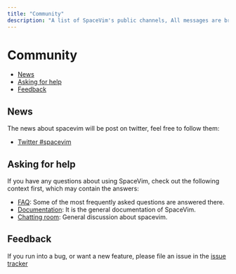 ```yaml
---
title: "Community"
description: "A list of SpaceVim's public channels, All messages are bridged between IRC, gitter, telegram, matrix and slack"
---
```


# Community

<!-- vim-markdown-toc GFM -->

- [News](#news)
- [Asking for help](#asking-for-help)
- [Feedback](#feedback)

<!-- vim-markdown-toc -->

## News

The news about spacevim will be post on twitter, feel free to follow them:

- <i class="fab fa-twitter"></i> [Twitter #spacevim](https://x.com/hashtag/spacevim?f=live)

## Asking for help

If you have any questions about using SpaceVim,
check out the following context first, which may contain the answers:

- [FAQ](../faq/): Some of the most frequently asked questions are answered there.
- [Documentation](../documentation/): It is the general documentation of SpaceVim.
- [Chatting room](https://app.element.io/#/room/#spacevim:matrix.org): General discussion about spacevim.

## Feedback

If you run into a bug, or want a new feature, please file an issue in the [issue tracker](https://github.com/SpaceVim/SpaceVim/issues)
